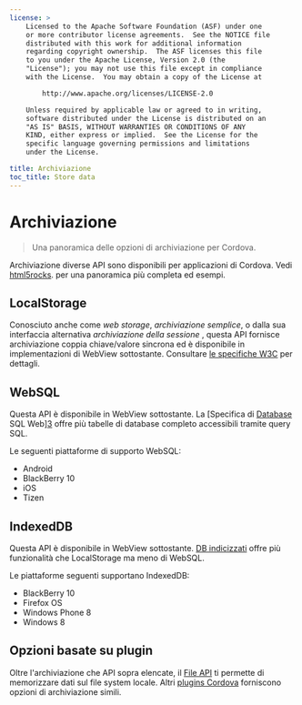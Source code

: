 ```yaml
---
license: >
    Licensed to the Apache Software Foundation (ASF) under one
    or more contributor license agreements.  See the NOTICE file
    distributed with this work for additional information
    regarding copyright ownership.  The ASF licenses this file
    to you under the Apache License, Version 2.0 (the
    "License"); you may not use this file except in compliance
    with the License.  You may obtain a copy of the License at

        http://www.apache.org/licenses/LICENSE-2.0

    Unless required by applicable law or agreed to in writing,
    software distributed under the License is distributed on an
    "AS IS" BASIS, WITHOUT WARRANTIES OR CONDITIONS OF ANY
    KIND, either express or implied.  See the License for the
    specific language governing permissions and limitations
    under the License.

title: Archiviazione
toc_title: Store data
---
```


# Archiviazione

> Una panoramica delle opzioni di archiviazione per Cordova.

Archiviazione diverse API sono disponibili per applicazioni di Cordova. Vedi [html5rocks][1]. per una panoramica più completa ed esempi.

 [1]: http://www.html5rocks.com/en/features/storage

## LocalStorage

Conosciuto anche come *web storage*, *archiviazione semplice*, o dalla sua interfaccia alternativa *archiviazione della sessione* , questa API fornisce archiviazione coppia chiave/valore sincrona ed è disponibile in implementazioni di WebView sottostante. Consultare [le specifiche W3C][2] per dettagli.

 [2]: http://www.w3.org/TR/webstorage/

## WebSQL

Questa API è disponibile in WebView sottostante. La [Specifica di [Database](database/database.html) SQL Web][3] offre più tabelle di database completo accessibili tramite query SQL.

 [3]: http://dev.w3.org/html5/webdatabase/

Le seguenti piattaforme di supporto WebSQL:

*   Android
*   BlackBerry 10
*   iOS
*   Tizen

## IndexedDB

Questa API è disponibile in WebView sottostante. [DB indicizzati][4] offre più funzionalità che LocalStorage ma meno di WebSQL.

 [4]: http://www.w3.org/TR/IndexedDB/

Le piattaforme seguenti supportano IndexedDB:

*   BlackBerry 10
*   Firefox OS
*   Windows Phone 8
*   Windows 8

## Opzioni basate su plugin

Oltre l'archiviazione che API sopra elencate, il [File API][5] ti permette di memorizzare dati sul file system locale. Altri [plugins Cordova][6] forniscono opzioni di archiviazione simili.

 [5]: https://github.com/apache/cordova-plugin-file/blob/master/doc/index.md
 [6]: http://plugins.cordova.io/